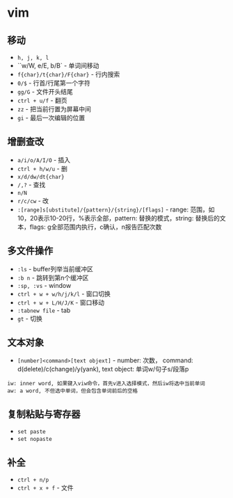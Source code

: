 # vim

## 移动
- `h, j, k, l`
- ``w/W, e/E, b/B` - 单词间移动 
- `f{char}/t{char}/F{char}` - 行内搜索
- `0/$` - 行首/行尾第一个字符
- `gg/G` - 文件开头结尾 
- `ctrl + u/f` - 翻页 
- `zz` - 把当前行置为屏幕中间
- `gi` - 最后一次编辑的位置 

## 增删查改
- `a/i/o/A/I/O` - 插入
- `ctrl + h/w/u` - 删
- `x/d/dw/dt{char}` 
- `/,?` - 查找
- `n/N `
- `r/c/cw` - 改
- `:[range]s[ubstitute]/{pattern}/{string}/[flags]`  - range: 范围，如10，20表示10-20行，%表示全部，pattern: 替换的模式，string: 替换后的文本，flags: g全部范围内执行，c确认，n报告匹配次数	

## 多文件操作
- `:ls` - buffer列举当前缓冲区
- `:b n` - 跳转到第n个缓冲区
- `:sp, :vs`  - window
- `ctrl + w + w/h/j/k/l` - 窗口切换
- `ctrl + w + L/H/J/K` - 窗口移动
- `:tabnew file` - tab
- `gt` - 切换

## 文本对象
- `[number]<command>[text objext]` - number: 次数， command: d(delete)/c(change)/y(yank), text object: 单词w/句子s/段落p
```
iw: inner word, 如果键入viw命令，首先v进入选择模式，然后iw将选中当前单词
aw: a word, 不但选中单词，但会包含单词前后的空格
```

## 复制粘贴与寄存器
- `set paste` 
- `set nopaste` 

## 补全
- `ctrl + n/p`
- `ctrl + x + f` - 文件 
